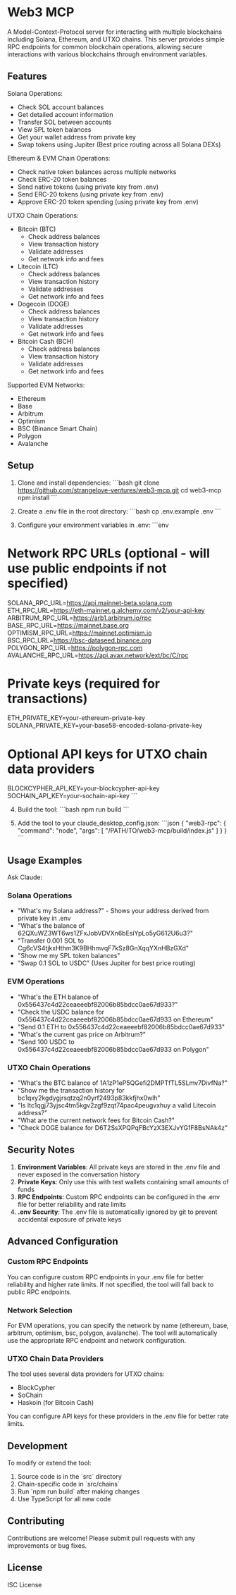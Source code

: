 # Web3 MCP

A Model-Context-Protocol server for interacting with multiple blockchains including Solana, Ethereum, and UTXO chains. This server provides simple RPC endpoints for common blockchain operations, allowing secure interactions with various blockchains through environment variables.

## Features

Solana Operations:
- Check SOL account balances
- Get detailed account information
- Transfer SOL between accounts
- View SPL token balances
- Get your wallet address from private key
- Swap tokens using Jupiter (Best price routing across all Solana DEXs)

Ethereum & EVM Chain Operations:
- Check native token balances across multiple networks
- Check ERC-20 token balances
- Send native tokens (using private key from .env)
- Send ERC-20 tokens (using private key from .env)
- Approve ERC-20 token spending (using private key from .env)

UTXO Chain Operations:
- Bitcoin (BTC)
  - Check address balances
  - View transaction history
  - Validate addresses
  - Get network info and fees
- Litecoin (LTC)
  - Check address balances
  - View transaction history
  - Validate addresses
  - Get network info and fees
- Dogecoin (DOGE)
  - Check address balances
  - View transaction history
  - Validate addresses
  - Get network info and fees
- Bitcoin Cash (BCH)
  - Check address balances
  - View transaction history
  - Validate addresses
  - Get network info and fees

Supported EVM Networks:
- Ethereum
- Base
- Arbitrum
- Optimism
- BSC (Binance Smart Chain)
- Polygon
- Avalanche

## Setup

1. Clone and install dependencies:
\`\`\`bash
git clone https://github.com/strangelove-ventures/web3-mcp.git
cd web3-mcp
npm install
\`\`\`

2. Create a .env file in the root directory:
\`\`\`bash
cp .env.example .env
\`\`\`

3. Configure your environment variables in .env:
\`\`\`env
# Network RPC URLs (optional - will use public endpoints if not specified)
SOLANA_RPC_URL=https://api.mainnet-beta.solana.com
ETH_RPC_URL=https://eth-mainnet.g.alchemy.com/v2/your-api-key
ARBITRUM_RPC_URL=https://arb1.arbitrum.io/rpc
BASE_RPC_URL=https://mainnet.base.org
OPTIMISM_RPC_URL=https://mainnet.optimism.io
BSC_RPC_URL=https://bsc-dataseed.binance.org
POLYGON_RPC_URL=https://polygon-rpc.com
AVALANCHE_RPC_URL=https://api.avax.network/ext/bc/C/rpc

# Private keys (required for transactions)
ETH_PRIVATE_KEY=your-ethereum-private-key
SOLANA_PRIVATE_KEY=your-base58-encoded-solana-private-key

# Optional API keys for UTXO chain data providers
BLOCKCYPHER_API_KEY=your-blockcypher-api-key
SOCHAIN_API_KEY=your-sochain-api-key
\`\`\`

4. Build the tool:
\`\`\`bash
npm run build
\`\`\`

5. Add the tool to your claude_desktop_config.json:
\`\`\`json
{
    "web3-rpc": {
        "command": "node",
        "args": [
            "/PATH/TO/web3-mcp/build/index.js"
        ]
    }
}
\`\`\`

## Usage Examples

Ask Claude:

### Solana Operations
- "What's my Solana address?" - Shows your address derived from private key in .env
- "What's the balance of 62QXuWZ3WT6ws1ZFxJobVDVXn6bEsiYpLo5yG612U6u3?"
- "Transfer 0.001 SOL to Cg6cVS4tjkxHthm3K9BHhmvqF7kSz8GnXqqYXnHBzGXd"
- "Show me my SPL token balances"
- "Swap 0.1 SOL to USDC" (Uses Jupiter for best price routing)

### EVM Operations
- "What's the ETH balance of 0x556437c4d22ceaeeebf82006b85bdcc0ae67d933?"
- "Check the USDC balance for 0x556437c4d22ceaeeebf82006b85bdcc0ae67d933 on Ethereum"
- "Send 0.1 ETH to 0x556437c4d22ceaeeebf82006b85bdcc0ae67d933"
- "What's the current gas price on Arbitrum?"
- "Send 100 USDC to 0x556437c4d22ceaeeebf82006b85bdcc0ae67d933 on Polygon"

### UTXO Chain Operations
- "What's the BTC balance of 1A1zP1eP5QGefi2DMPTfTL5SLmv7DivfNa?"
- "Show me the transaction history for bc1qxy2kgdygjrsqtzq2n0yrf2493p83kkfjhx0wlh"
- "Is ltc1qgj73yjsc4tm5kgv2zgf9zqt74pac4peugvxhuy a valid Litecoin address?"
- "What are the current network fees for Bitcoin Cash?"
- "Check DOGE balance for D6T2SsXPQPqFBcYzX3EXJvYG1F8BsNAk4z"

## Security Notes

1. **Environment Variables**: All private keys are stored in the .env file and never exposed in the conversation history
2. **Private Keys**: Only use this with test wallets containing small amounts of funds
3. **RPC Endpoints**: Custom RPC endpoints can be configured in the .env file for better reliability and rate limits
4. **.env Security**: The .env file is automatically ignored by git to prevent accidental exposure of private keys

## Advanced Configuration

### Custom RPC Endpoints
You can configure custom RPC endpoints in your .env file for better reliability and higher rate limits. If not specified, the tool will fall back to public RPC endpoints.

### Network Selection
For EVM operations, you can specify the network by name (ethereum, base, arbitrum, optimism, bsc, polygon, avalanche). The tool will automatically use the appropriate RPC endpoint and network configuration.

### UTXO Chain Data Providers
The tool uses several data providers for UTXO chains:
- BlockCypher
- SoChain
- Haskoin (for Bitcoin Cash)

You can configure API keys for these providers in the .env file for better rate limits.

## Development

To modify or extend the tool:

1. Source code is in the \`src\` directory
2. Chain-specific code in \`src/chains\`
3. Run \`npm run build\` after making changes
4. Use TypeScript for all new code

## Contributing

Contributions are welcome! Please submit pull requests with any improvements or bug fixes.

## License

ISC License